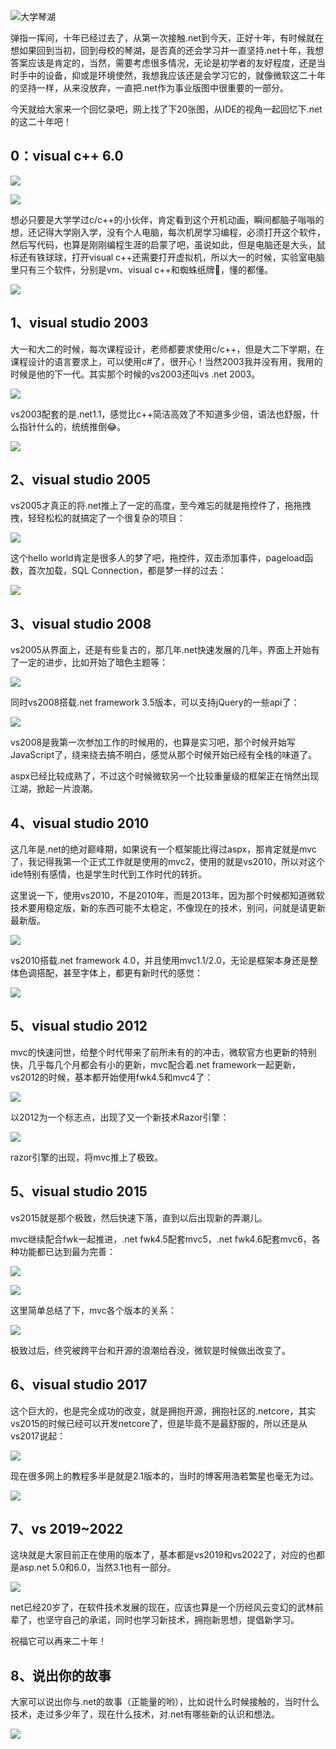 ![大学琴湖](https://img1.d9tools.com/2022/02/cover_06.jpg)

弹指一挥间，十年已经过去了，从第一次接触.net到今天，正好十年，有时候就在想如果回到当初，回到母校的琴湖，是否真的还会学习并一直坚持.net十年，我想答案应该是肯定的，当然，需要考虑很多情况，无论是初学者的友好程度，还是当时手中的设备，抑或是环境使然，我想我应该还是会学习它的，就像微软这二十年的坚持一样，从来没放弃，一直把.net作为事业版图中很重要的一部分。

今天就给大家来一个回忆录吧，网上找了下20张图，从IDE的视角一起回忆下.net的这二十年吧！

## 0：visual c++ 6.0

![](https://img1.d9tools.com/2022/02/0601.jpg)

![](https://img1.d9tools.com/2022/02/0602.jpg)

想必只要是大学学过c/c++的小伙伴，肯定看到这个开机动画，瞬间都脑子嗡嗡的想，还记得大学刚入学，没有个人电脑，每次机房学习编程，必须打开这个软件，然后写代码，也算是刚刚编程生涯的启蒙了吧，虽说如此，但是电脑还是大头，鼠标还有铁球球，打开visual c++还需要打开虚拟机，所以大一的时候，实验室电脑里只有三个软件，分别是vm、visual c++和蜘蛛纸牌🤣，懂的都懂。

![](https://img1.d9tools.com/2022/02/0603.jpg)

## 1、visual studio 2003

大一和大二的时候，每次课程设计，老师都要求使用c/c++，但是大二下学期，在课程设计的语言要求上，可以使用c#了，很开心！当然2003我并没有用，我用的时候是他的下一代。其实那个时候的vs2003还叫vs .net 2003。

![](https://img1.d9tools.com/2022/02/0604.jpg)

vs2003配套的是.net1.1，感觉比c++简洁高效了不知道多少倍，语法也舒服，什么指针什么的，统统推倒😂。

![](https://img1.d9tools.com/2022/02/0605.jpg)

## 2、visual studio 2005

vs2005才真正的将.net推上了一定的高度，至今难忘的就是拖控件了，拖拖拽拽，轻轻松松的就搞定了一个很复杂的项目：

![](https://img1.d9tools.com/2022/02/0606.jpg)

这个hello world肯定是很多人的梦了吧，拖控件，双击添加事件，pageload函数，首次加载，SQL Connection，都是梦一样的过去：

![](https://img1.d9tools.com/2022/02/0607.jpg)

## 3、visual studio 2008

vs2005从界面上，还是有些复古的，那几年.net快速发展的几年，界面上开始有了一定的进步，比如开始了暗色主题等：

![](https://img1.d9tools.com/2022/02/0608.jpg)

同时vs2008搭载.net framework 3.5版本，可以支持jQuery的一些api了：

![](https://img1.d9tools.com/2022/02/0609.jpg)

vs2008是我第一次参加工作的时候用的，也算是实习吧，那个时候开始写JavaScript了，绕来绕去搞不明白，感觉从那个时候开始已经有全栈的味道了。

aspx已经比较成熟了，不过这个时候微软另一个比较重量级的框架正在悄然出现江湖，掀起一片浪潮。

## 4、visual studio 2010

这几年是.net的绝对巅峰期，如果说有一个框架能比得过aspx，那肯定就是mvc了，我记得我第一个正式工作就是使用的mvc2，使用的就是vs2010，所以对这个ide特别有感情，也是学生时代到工作时代的转折。

这里说一下，使用vs2010，不是2010年，而是2013年，因为那个时候都知道微软技术要用稳定版，新的东西可能不太稳定，不像现在的技术，别问，问就是请更新最新版。

![](https://img1.d9tools.com/2022/02/0610.jpg)

vs2010搭载.net framework 4.0，并且使用mvc1.1/2.0，无论是框架本身还是整体色调搭配，甚至字体上，都更有新时代的感觉：

![](https://img1.d9tools.com/2022/02/0611.jpg)

## 5、visual studio 2012

mvc的快速问世，给整个时代带来了前所未有的的冲击，微软官方也更新的特别快，几乎每几个月都会有小的更新，mvc配合着.net framework一起更新，vs2012的时候，基本都开始使用fwk4.5和mvc4了：

![](https://img1.d9tools.com/2022/02/0612.jpg)

以2012为一个标志点，出现了又一个新技术Razor引擎：

![](https://img1.d9tools.com/2022/02/0613.jpg)

razor引擎的出现，将mvc推上了极致。

## 5、visual studio 2015

vs2015就是那个极致，然后快速下落，直到以后出现新的弄潮儿。

mvc继续配合fwk一起推进，.net fwk4.5配套mvc5，.net fwk4.6配套mvc6，各种功能都已达到最为完善：

![](https://img1.d9tools.com/2022/02/0614.jpg)

![](https://img1.d9tools.com/2022/02/0615.jpg)

这里简单总结了下，mvc各个版本的关系：

![](https://img1.d9tools.com/2022/02/0616.jpg)

极致过后，终究被跨平台和开源的浪潮给吞没，微软是时候做出改变了。

## 6、visual studio 2017

这个巨大的，也是完全成功的改变，就是拥抱开源，拥抱社区的.netcore，其实vs2015的时候已经可以开发netcore了，但是毕竟不是最舒服的，所以还是从vs2017说起：

![](https://img1.d9tools.com/2022/02/0617.jpg)

现在很多网上的教程多半是就是2.1版本的，当时的博客用浩若繁星也毫无为过。

![](https://img1.d9tools.com/2022/02/0618.jpg)

## 7、vs 2019~2022

这块就是大家目前正在使用的版本了，基本都是vs2019和vs2022了，对应的也都是asp.net 5.0和6.0，当然3.1也有一部分。

![](https://img1.d9tools.com/2022/02/0619.jpg)

net已经20岁了，在软件技术发展的现在，应该也算是一个历经风云变幻的武林前辈了，也坚守自己的承诺，同时也学习新技术，拥抱新思想，提倡新学习。

祝福它可以再来二十年！

## 8、说出你的故事

大家可以说出你与.net的故事（正能量的哟），比如说什么时候接触的，当时什么技术，走过多少年了，现在什么技术，对.net有哪些新的认识和想法。

![](https://img1.d9tools.com/2022/02/0620.jpg)